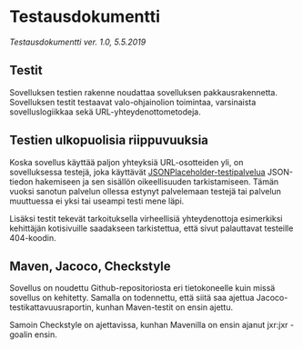 # Testausdokumentti

*Testausdokumentti ver. 1.0, 5.5.2019*

## Testit

Sovelluksen testien rakenne noudattaa sovelluksen pakkausrakennetta. Sovelluksen testit testaavat valo-ohjainolion toimintaa, varsinaista sovelluslogiikkaa sekä URL-yhteydenottometodeja.

## Testien ulkopuolisia riippuvuuksia

Koska sovellus käyttää paljon yhteyksiä URL-osotteiden yli, on sovelluksessa testejä, joka käyttävät [JSONPlaceholder-testipalvelua](https://jsonplaceholder.typicode.com/) JSON-tiedon hakemiseen ja sen sisällön oikeellisuuden tarkistamiseen. Tämän vuoksi sanotun palvelun ollessa estynyt palvelemaan testejä tai palvelun muuttuessa ei yksi tai useampi testi mene läpi.

Lisäksi testit tekevät tarkoituksella virheellisiä yhteydenottoja esimerkiksi kehittäjän kotisivuille saadakseen tarkistettua, että sivut palauttavat testeille 404-koodin.

## Maven, Jacoco, Checkstyle

Sovellus on noudettu Github-repositoriosta eri tietokoneelle kuin missä sovellus on kehitetty. Samalla on todennettu, että siitä saa ajettua Jacoco-testikattavuusraportin, kunhan Maven-testit on ensin ajettu.

Samoin Checkstyle on ajettavissa, kunhan Mavenilla on ensin ajanut jxr:jxr -goalin ensin.
